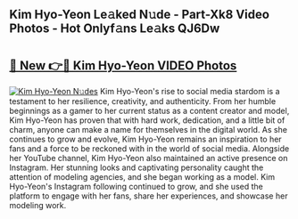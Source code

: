 ## Kim Hyo-Yeon Le𝚊ked N𝚞de - Part-Xk8 Video Photos - Hot Onlyf𝚊ns Le𝚊ks QJ6Dw

# <h2><a href="http://ab37356.deff.icu/?id=Kim+Hyo-Yeon">🔗 New 👉🔴 Kim Hyo-Yeon VIDEO Photos</a></h2>

[![Kim Hyo-Yeon N𝚞des](https://i.imgur.com/rIISA9y.gif)](http://ab37356.deff.icu/?id=Kim+Hyo-Yeon)
Kim Hyo-Yeon's rise to social media stardom is a testament to her resilience, creativity, and authenticity. From her humble beginnings as a gamer to her current status as a content creator and model, Kim Hyo-Yeon has proven that with hard work, dedication, and a little bit of charm, anyone can make a name for themselves in the digital world. As she continues to grow and evolve, Kim Hyo-Yeon remains an inspiration to her fans and a force to be reckoned with in the world of social media. Alongside her YouTube channel, Kim Hyo-Yeon also maintained an active presence on Instagram. Her stunning looks and captivating personality caught the attention of modeling agencies, and she began working as a model. Kim Hyo-Yeon's Instagram following continued to grow, and she used the platform to engage with her fans, share her experiences, and showcase her modeling work.

